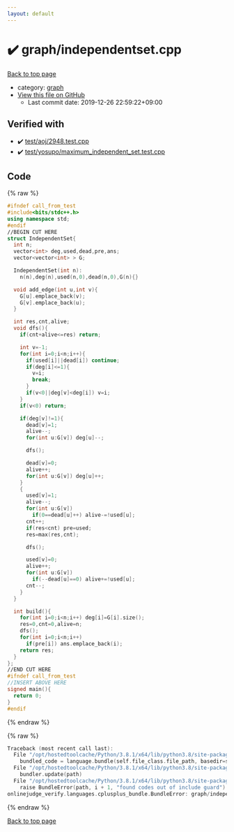 ```yaml
---
layout: default
---
```


<!-- mathjax config similar to math.stackexchange -->
<script type="text/javascript" async
  src="https://cdnjs.cloudflare.com/ajax/libs/mathjax/2.7.5/MathJax.js?config=TeX-MML-AM_CHTML">
</script>
<script type="text/x-mathjax-config">
  MathJax.Hub.Config({
    TeX: { equationNumbers: { autoNumber: "AMS" }},
    tex2jax: {
      inlineMath: [ ['$','$'] ],
      processEscapes: true
    },
    "HTML-CSS": { matchFontHeight: false },
    displayAlign: "left",
    displayIndent: "2em"
  });
</script>

<script type="text/javascript" src="https://cdnjs.cloudflare.com/ajax/libs/jquery/3.4.1/jquery.min.js"></script>
<script src="https://cdn.jsdelivr.net/npm/jquery-balloon-js@1.1.2/jquery.balloon.min.js" integrity="sha256-ZEYs9VrgAeNuPvs15E39OsyOJaIkXEEt10fzxJ20+2I=" crossorigin="anonymous"></script>
<script type="text/javascript" src="../../assets/js/copy-button.js"></script>
<link rel="stylesheet" href="../../assets/css/copy-button.css" />


# :heavy_check_mark: graph/independentset.cpp

<a href="../../index.html">Back to top page</a>

* category: <a href="../../index.html#f8b0b924ebd7046dbfa85a856e4682c8">graph</a>
* <a href="{{ site.github.repository_url }}/blob/master/graph/independentset.cpp">View this file on GitHub</a>
    - Last commit date: 2019-12-26 22:59:22+09:00




## Verified with

* :heavy_check_mark: <a href="../../verify/test/aoj/2948.test.cpp.html">test/aoj/2948.test.cpp</a>
* :heavy_check_mark: <a href="../../verify/test/yosupo/maximum_independent_set.test.cpp.html">test/yosupo/maximum_independent_set.test.cpp</a>


## Code

<a id="unbundled"></a>
{% raw %}
```cpp
#ifndef call_from_test
#include<bits/stdc++.h>
using namespace std;
#endif
//BEGIN CUT HERE
struct IndependentSet{
  int n;
  vector<int> deg,used,dead,pre,ans;
  vector<vector<int> > G;

  IndependentSet(int n):
    n(n),deg(n),used(n,0),dead(n,0),G(n){}

  void add_edge(int u,int v){
    G[u].emplace_back(v);
    G[v].emplace_back(u);
  }

  int res,cnt,alive;
  void dfs(){
    if(cnt+alive<=res) return;

    int v=-1;
    for(int i=0;i<n;i++){
      if(used[i]||dead[i]) continue;
      if(deg[i]<=1){
        v=i;
        break;
      }
      if(v<0||deg[v]<deg[i]) v=i;
    }
    if(v<0) return;

    if(deg[v]!=1){
      dead[v]=1;
      alive--;
      for(int u:G[v]) deg[u]--;

      dfs();

      dead[v]=0;
      alive++;
      for(int u:G[v]) deg[u]++;
    }
    {
      used[v]=1;
      alive--;
      for(int u:G[v])
        if(0==dead[u]++) alive-=!used[u];
      cnt++;
      if(res<cnt) pre=used;
      res=max(res,cnt);

      dfs();

      used[v]=0;
      alive++;
      for(int u:G[v])
        if(--dead[u]==0) alive+=!used[u];
      cnt--;
    }
  }

  int build(){
    for(int i=0;i<n;i++) deg[i]=G[i].size();
    res=0,cnt=0,alive=n;
    dfs();
    for(int i=0;i<n;i++)
      if(pre[i]) ans.emplace_back(i);
    return res;
  }
};
//END CUT HERE
#ifndef call_from_test
//INSERT ABOVE HERE
signed main(){
  return 0;
}
#endif

```
{% endraw %}

<a id="bundled"></a>
{% raw %}
```cpp
Traceback (most recent call last):
  File "/opt/hostedtoolcache/Python/3.8.1/x64/lib/python3.8/site-packages/onlinejudge_verify/docs.py", line 347, in write_contents
    bundled_code = language.bundle(self.file_class.file_path, basedir=self.cpp_source_path)
  File "/opt/hostedtoolcache/Python/3.8.1/x64/lib/python3.8/site-packages/onlinejudge_verify/languages/cplusplus.py", line 63, in bundle
    bundler.update(path)
  File "/opt/hostedtoolcache/Python/3.8.1/x64/lib/python3.8/site-packages/onlinejudge_verify/languages/cplusplus_bundle.py", line 151, in update
    raise BundleError(path, i + 1, "found codes out of include guard")
onlinejudge_verify.languages.cplusplus_bundle.BundleError: graph/independentset.cpp: line 5: found codes out of include guard

```
{% endraw %}

<a href="../../index.html">Back to top page</a>


